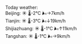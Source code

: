 Today weather:  
Beijing: ☀️   🌡️-2°C 🌬️→7km/h  
Tianjin: ☀️   🌡️-3°C 🌬️↓19km/h  
Shijiazhuang: ☀️   🌡️-1°C 🌬️↑11km/h  
Tangshan: ☀️   🌡️-1°C 🌬️→9km/h  
